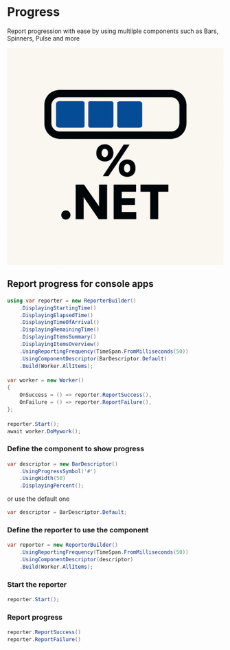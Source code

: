 # Progress

Report progression with ease by using multilple components such as Bars, Spinners, Pulse and more

![Progress](img/logo512x512.png)

## Report progress for console apps

```csharp
using var reporter = new ReporterBuilder()
    .DisplayingStartingTime()
    .DisplayingElapsedTime()
    .DisplayingTimeOfArrival()
    .DisplayingRemainingTime()
    .DisplayingItemsSummary()
    .DisplayingItemsOverview()
    .UsingReportingFrequency(TimeSpan.FromMilliseconds(50))
    .UsingComponentDescriptor(BarDescriptor.Default)
    .Build(Worker.AllItems);

var worker = new Worker()
{
    OnSuccess = () => reporter.ReportSuccess(),
    OnFailure = () => reporter.ReportFailure(),
};

reporter.Start();
await worker.DoMywork();
```

### Define the component to show progress
```csharp
var descriptor = new BarDescriptor()
    .UsingProgressSymbol('#')
    .UsingWidth(50)
    .DisplayingPercent();
```

or use the default one
```csharp
var descriptor = BarDescriptor.Default;
```

### Define the reporter to use the component
```csharp
var reporter = new ReporterBuilder()
    .UsingReportingFrequency(TimeSpan.FromMilliseconds(50))
    .UsingComponentDescriptor(descriptor)
    .Build(Worker.AllItems);
```

### Start the reporter
```csharp
reporter.Start();
```

### Report progress
```csharp
reporter.ReportSuccess()
reporter.ReportFailure()
```
